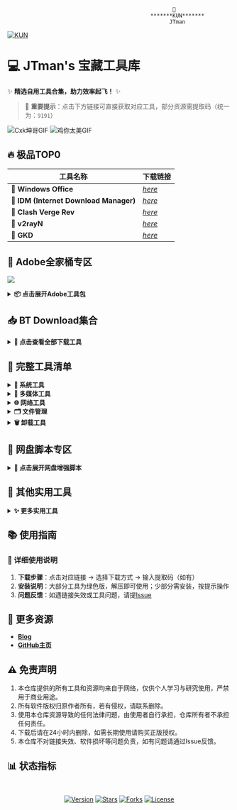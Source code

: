                                                         💖
                                                 *******KUN*******
                                                       JTman

[![KUN](https://img.shields.io/badge/-KUN-FF6B6B?style=for-the-badge&logo=lightning&logoColor=white)](https://your-link)

# 💻 JTman's 宝藏工具库

✨ **精选自用工具合集，助力效率起飞！** ✨

> 📌 **重要提示**：点击下方链接可直接获取对应工具，部分资源需提取码（统一为：`9191`）

![Cxk坤哥GIF](https://github.com/user-attachments/assets/8cc3e17a-ae2e-4cdf-a1aa-b61ba80c9d70)
![鸡你太美GIF](https://github.com/user-attachments/assets/c1b50091-ed2a-49a6-926f-d7d6ee1d4dcb)


## 🔥 **极品TOP0**
| 工具名称                     | 下载链接                                  |
|------------------------------|-------------------------------------------|
| 💖 **Windows Office**        | [*here*](https://github.com/JTman-c/K/releases/tag/2.0) |
| 💖 **IDM (Internet Download Manager)** | [*here*](https://github.com/JTman-c/Kun_Files/releases/tag/0.2) |
| 💖 **Clash Verge Rev**       | [*here*](https://github.com/JTman-c/K/releases/tag/2.2) |
| 💖 **v2rayN**                | [*here*](https://github.com/JTman-c/K/releases/tag/1.3) |
| 💖 **GKD**                | [*here*](https://github.com/JTman-c/K/releases/tag/2.3) |


## 🎨 **Adobe全家桶专区**
![](https://encrypted-tbn0.gstatic.com/images?q=tbn:ANd9GcSXLmaMD16JPZBZz12YP2LYhwjsg3VrP2iFCg&s)

<details class="custom-details">
<summary class="custom-summary"><i class="fa fa-paint-brush"></i> <strong>📦 点击展开Adobe工具包</strong></summary>

| 工具名称               | 下载链接                                  | 提取码 |
|------------------------|-------------------------------------------|--------|
| Adobe Creative Cloud   | [*here*](https://www.123912.com/s/cRYiTd-YZtfA) | 9191   |
| Adobe 21系列           | [*here*](https://www.123912.com/s/cRYiTd-FZtfA) | 9191   |
| Adobe Acrobat FPD      | [*here*](https://www.123912.com/s/cRYiTd-VMtfA) | 9191   |
| GenP (激活工具)        | [*here*](https://github.com/JTman-c/K/releases/tag/1.7) | -      |

</details>


## 📥 **BT Download集合**
<details class="custom-details">
<summary class="custom-summary"><i class="fa fa-download"></i> <strong>🔽 点击查看全部下载工具</strong></summary>

| 工具名称             | 下载链接                                  | 提取码 |
|----------------------|-------------------------------------------|--------|
| qBittorrent          | [*here*](https://github.com/JTman-c/Kun_Files/releases/tag/0.7) | -      |
| 迅雷v不限速版         | [*here*](https://github.com/JTman-c/K/releases/tag/2.1) | -   |

</details>


## 🚀 **完整工具清单**
<details class="custom-details">
<summary class="custom-summary"><i class="fa fa-cogs"></i> <strong>🔧 系统工具</strong></summary>

| 工具名称       | 功能描述                  | 下载链接                                  |
|----------------|---------------------------|-------------------------------------------|
| RAR压缩工具    | 无广/解压缩          | [*here*](https://github.com/JTman-c/Kun_Files/releases/tag/0.3) |
| Dism++         | Windows系统优化        | [*here*](https://github.com/JTman-c/K/releases/tag/1.9) |
| 分区助手       | 硬盘分区管理            | [*here*](https://github.com/JTman-c/K/releases/tag/1.8) |

</details>


<details class="custom-details">
<summary class="custom-summary"><i class="fa fa-film"></i> <strong>🎥 多媒体工具</strong></summary>

| 工具名称              | 功能描述                | 下载链接                                  | 提取码 |
|-----------------------|-------------------------|-------------------------------------------|--------|
| K-Lite Codec Pack     | 视频解码器合集          | [*here*](https://github.com/JTman-c/Kun_Files/releases/tag/0.5) | -      |
| Video Acceleration    | 视频加速扩展            | [*here*](https://github.com/JTman-c/Kun_Files/releases/tag/0.8) | -      |
| LosslessCut         | 无损视频剪辑工具          | [*here*](https://pan.baidu.com/s/1Mqx4pXHPd8VFOIR9i677Dg) | 9191   |

</details>


<details class="custom-details">
<summary class="custom-summary"><i class="fa fa-globe"></i> <strong>🌐 网络工具</strong></summary>

| 工具名称       | 功能描述                  | 下载链接                                  |
|----------------|---------------------------|-------------------------------------------|
| v2rayN         | 网络代理工具              | [*here*](https://github.com/JTman-c/K/releases/tag/1.3) |
| LocalSend      | 局域网文件传输工具        | [*here*](https://github.com/JTman-c/Kun_Files/releases/tag/0.6) |

</details>


<details class="custom-details">
<summary class="custom-summary"><i class="fa fa-folder"></i> <strong>🗂️ 文件管理</strong></summary>

| 工具名称       | 功能描述                  | 下载链接                                  | 提取码 |
|----------------|---------------------------|-------------------------------------------|--------|
| Everything     | 超快文件搜索工具          | [*here*](https://github.com/JTman-c/K/releases/tag/1.4) | -      |
| LockHunter     | 文件解锁神器              | [*here*](https://github.com/JTman-c/Kun_Files/releases/tag/1.1) | -      |
| File Converter | 文件格式转换工具          | [*here*](https://github.com/JTman-c/Kun_Files/releases/tag/1.0) | -      |
| 格式工厂              | 全能格式转换工具        | [*here*](https://www.123912.com/s/cRYiTd-TfifA) | 9191   |

</details>


<details class="custom-details">
<summary class="custom-summary"><i class="fa fa-trash"></i> <strong>🗑️ 卸载工具</strong></summary>

| 工具名称       | 功能描述                  | 下载链接                                  |
|----------------|---------------------------|-------------------------------------------|
| geek卸载器     | 彻底卸载软件              | [*here*](https://github.com/JTman-c/Kun_Files/releases/tag/1.2) |
| Uninstall Tool | 高级软件卸载工具          | [*here*](https://github.com/JTman-c/K/releases/tag/1.6) |
| 🗑️合集         | 卸载 and Registry Cleaner   | [*here*](https://www.123912.com/s/cRYiTd-wLtfA?提取码:9191) |

</details>


## 📃 **网盘脚本专区**
<details class="custom-details">
<summary class="custom-summary"><i class="fa fa-code"></i> <strong>🚀 点击展开网盘增强脚本</strong></summary>

| 脚本名称            | 功能描述                  | 下载链接                                  |
|---------------------|---------------------------|-------------------------------------------|
| 百度网盘助手        | 百度网盘下载加速          | [*here*](https://sswpdd.xyz/doc/doc.html) |
| 123网盘青春版       | 123网盘会员功能增强       | [*here*](https://greasyfork.org/zh-CN/scripts/513528-123-%E4%BA%91%E7%9B%98%E4%BC%9A%E5%91%98%E9%9D%92%E6%98%A5%E7%89%88) |
| 脚本合集            | IDM直链获取、去广告等     | [*here*](https://github.com/JTman-c/K/releases/tag/1.5) |

</details>


## 🔗 **其他实用工具**
<details class="custom-details">
<summary class="custom-summary"><i class="fa fa-cube"></i> <strong>✨ 更多实用工具</strong></summary>

| 工具名称            | 功能描述                  | 下载链接                                  | 提取码 |
|---------------------|---------------------------|-------------------------------------------|--------|
| Drive Icon Manager  | 自定义驱动器图标          | [*here*](https://github.com/JTman-c/Kun_Files/releases/tag/0.4) | -      |
| LANDrop             | 跨平台局域网传输工具      | [*here*](https://www.123912.com/s/cRYiTd-CZtfA) | 9191   |
| WeChat              | 防撤回                  | [*here*](https://www.123912.com/s/cRYiTd-LMtfA) | 9191   |

</details>


## 📚 **使用指南**
### 📖 详细使用说明
1. **下载步骤**：点击对应链接 → 选择下载方式 → 输入提取码（如有）  
2. **安装说明**：大部分工具为绿色版，解压即可使用；少部分需安装，按提示操作  
3. **问题反馈**：如遇链接失效或工具问题，请提[Issue](https://github.com/JTman-c/K/issues)  


## 🔗 **更多资源**
- [**Blog**](https://kun.datatestvless.click/)  
- [**GitHub主页**](https://github.com/JTman-c)  


## ⚠️ **免责声明**
1. 本仓库提供的所有工具和资源均来自于网络，仅供个人学习与研究使用，严禁用于商业用途。
2. 所有软件版权归原作者所有，若有侵权，请联系删除。
3. 使用本仓库资源导致的任何法律问题，由使用者自行承担，仓库所有者不承担任何责任。
4. 下载后请在24小时内删除，如需长期使用请购买正版授权。
5. 本仓库不对链接失效、软件损坏等问题负责，如有问题请通过Issue反馈。


## 📊 **状态指标**
<div class="stats-container" style="display: flex; flex-wrap: wrap; gap: 1rem; justify-content: center; margin: 2rem 0;">
  
  [![Version](https://img.shields.io/badge/dynamic/json?color=blueviolet&label=版本&query=version&url=https://api.yourdomain.com/version)](https://github.com/JTman-c/K)
  [![Stars](https://img.shields.io/github/stars/JTman-c/K?style=flat&logo=github&color=ff69b4)](https://github.com/JTman-c/K)
  [![Forks](https://img.shields.io/github/forks/JTman-c/K?style=flat&logo=github&color=2088FF)](https://github.com/JTman-c/K)
  [![License](https://img.shields.io/github/license/JTman-c/K?style=flat&color=brightgreen)](https://github.com/JTman-c/K/blob/main/LICENSE)
</div>
    
    
    
    















    
